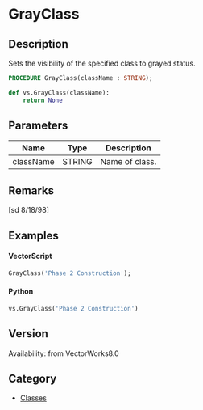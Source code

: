# GrayClass

## Description
Sets the visibility of the specified class to grayed status.

```pascal
PROCEDURE GrayClass(className : STRING);
```

```python
def vs.GrayClass(className):
    return None
```

## Parameters
|Name|Type|Description|
|---|---|---|
|className|STRING|Name of class.|

## Remarks
[sd 8/18/98]

## Examples
#### VectorScript ####
```pascal
GrayClass('Phase 2 Construction');
```
#### Python ####
```python
vs.GrayClass('Phase 2 Construction')
```

## Version
Availability: from VectorWorks8.0

## Category
* [Classes](../Categories/Classes.md)
